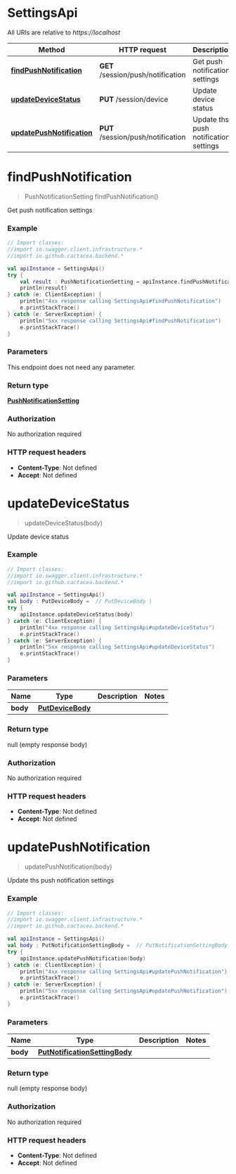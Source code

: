 # SettingsApi

All URIs are relative to *https://localhost*

Method | HTTP request | Description
------------- | ------------- | -------------
[**findPushNotification**](SettingsApi.md#findPushNotification) | **GET** /session/push/notification | Get push notification settings
[**updateDeviceStatus**](SettingsApi.md#updateDeviceStatus) | **PUT** /session/device | Update device status
[**updatePushNotification**](SettingsApi.md#updatePushNotification) | **PUT** /session/push/notification | Update ths push notification settings


<a name="findPushNotification"></a>
# **findPushNotification**
> PushNotificationSetting findPushNotification()

Get push notification settings

### Example
```kotlin
// Import classes:
//import io.swagger.client.infrastructure.*
//import io.github.cactacea.backend.*

val apiInstance = SettingsApi()
try {
    val result : PushNotificationSetting = apiInstance.findPushNotification()
    println(result)
} catch (e: ClientException) {
    println("4xx response calling SettingsApi#findPushNotification")
    e.printStackTrace()
} catch (e: ServerException) {
    println("5xx response calling SettingsApi#findPushNotification")
    e.printStackTrace()
}
```

### Parameters
This endpoint does not need any parameter.

### Return type

[**PushNotificationSetting**](PushNotificationSetting.md)

### Authorization

No authorization required

### HTTP request headers

 - **Content-Type**: Not defined
 - **Accept**: Not defined

<a name="updateDeviceStatus"></a>
# **updateDeviceStatus**
> updateDeviceStatus(body)

Update device status

### Example
```kotlin
// Import classes:
//import io.swagger.client.infrastructure.*
//import io.github.cactacea.backend.*

val apiInstance = SettingsApi()
val body : PutDeviceBody =  // PutDeviceBody | 
try {
    apiInstance.updateDeviceStatus(body)
} catch (e: ClientException) {
    println("4xx response calling SettingsApi#updateDeviceStatus")
    e.printStackTrace()
} catch (e: ServerException) {
    println("5xx response calling SettingsApi#updateDeviceStatus")
    e.printStackTrace()
}
```

### Parameters

Name | Type | Description  | Notes
------------- | ------------- | ------------- | -------------
 **body** | [**PutDeviceBody**](PutDeviceBody.md)|  |

### Return type

null (empty response body)

### Authorization

No authorization required

### HTTP request headers

 - **Content-Type**: Not defined
 - **Accept**: Not defined

<a name="updatePushNotification"></a>
# **updatePushNotification**
> updatePushNotification(body)

Update ths push notification settings

### Example
```kotlin
// Import classes:
//import io.swagger.client.infrastructure.*
//import io.github.cactacea.backend.*

val apiInstance = SettingsApi()
val body : PutNotificationSettingBody =  // PutNotificationSettingBody | 
try {
    apiInstance.updatePushNotification(body)
} catch (e: ClientException) {
    println("4xx response calling SettingsApi#updatePushNotification")
    e.printStackTrace()
} catch (e: ServerException) {
    println("5xx response calling SettingsApi#updatePushNotification")
    e.printStackTrace()
}
```

### Parameters

Name | Type | Description  | Notes
------------- | ------------- | ------------- | -------------
 **body** | [**PutNotificationSettingBody**](PutNotificationSettingBody.md)|  |

### Return type

null (empty response body)

### Authorization

No authorization required

### HTTP request headers

 - **Content-Type**: Not defined
 - **Accept**: Not defined

